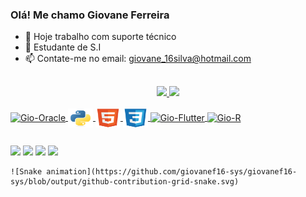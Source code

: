 ### Olá! Me chamo Giovane Ferreira

- 🔭 Hoje trabalho com suporte técnico
- 🌱 Estudante de S.I 
- 📫 Contate-me no email: giovane_16silva@hotmail.com
  ##
<div align="center">
  <a href="https://www.linkedin.com/in/giovane-ferreira-da-silva-634782161/">
  <img height="180em" src="https://github-readme-stats.vercel.app/api?username=giovanef16-sys&show_icons=true&theme=radical&include_all_commits=true&count_private=true"/>
  <img height="180em" src="https://github-readme-stats.vercel.app/api/top-langs/?username=giovanef16-sys&layout=compact&langs_count=7&theme=radical"/>
</div>  
<div style="display: inline_block"><br>
  <img align="center" alt="Gio-Oracle" height="50" width="60" src="https://cdn.jsdelivr.net/gh/devicons/devicon/icons/oracle/oracle-original.svg">
  <img align="center" alt="Gio-Python" height="30" width="40" src="https://raw.githubusercontent.com/devicons/devicon/master/icons/python/python-original.svg">
  <img align="center" alt="Gio-HTML" height="30" width="40" src="https://raw.githubusercontent.com/devicons/devicon/master/icons/html5/html5-original.svg">
  <img align="center" alt="Gio-CSS" height="30" width="40" src="https://raw.githubusercontent.com/devicons/devicon/master/icons/css3/css3-original.svg">
  <img align="center" alt="Gio-Flutter" height="30" width="40" src="https://cdn.jsdelivr.net/gh/devicons/devicon/icons/flutter/flutter-original.svg">
  <img align="center" alt="Gio-R" height="30" width="40" src="https://cdn.jsdelivr.net/gh/devicons/devicon/icons/r/r-original.svg">
</div>
 
  ##
  
  <div>
    <a href="https://www.linkedin.com/in/giovane-ferreira-da-silva-634782161/" target="_blank"><img src="https://img.shields.io/badge/-LinkedIn-%230077B5?style=for-the-badge&logo=linkedin&logoColor=white" target="_blank"></a> 
  <a href="https://instagram.com/giovanef.16" target="_blank"><img src="https://img.shields.io/badge/-Instagram-%23E4405F?style=for-the-badge&logo=instagram&logoColor=white" target="_blank"></a>
 	<a href="https://www.twitch.tv/giovrau" target="_blank"><img src="https://img.shields.io/badge/Twitch-9146FF?style=for-the-badge&logo=twitch&logoColor=white" target="_blank"></a>
  <a href = "mailto:giovane_16silva@hotmail.com"><img src="https://img.shields.io/badge/Microsoft_Outlook-0078D4?style=for-the-badge&logo=microsoft-outlook&logoColor=white" target="_blank"></a>
 
    ![Snake animation](https://github.com/giovanef16-sys/giovanef16-sys/blob/output/github-contribution-grid-snake.svg)
    
  </div>
  
